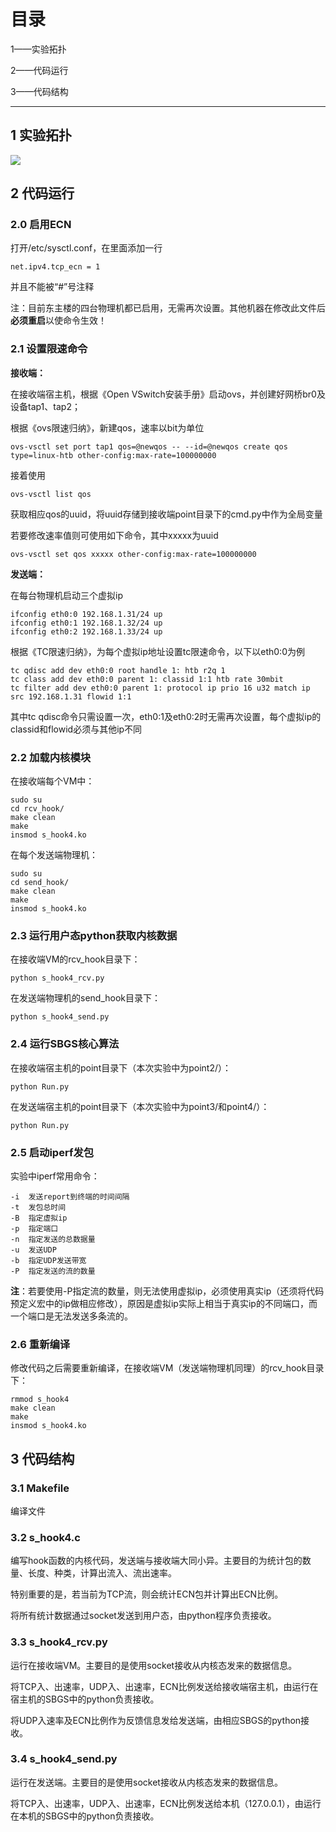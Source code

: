 # 目录
1——实验拓扑

2——代码运行

3——代码结构

----------


## 1 实验拓扑
![](http://i.imgur.com/sxMDbCO.png)

## 2 代码运行

### 2.0 启用ECN

打开/etc/sysctl.conf，在里面添加一行

	net.ipv4.tcp_ecn = 1
并且不能被“#”号注释

注：目前东主楼的四台物理机都已启用，无需再次设置。其他机器在修改此文件后**必须重启**以使命令生效！

### 2.1 设置限速命令

**接收端：**

在接收端宿主机，根据《Open VSwitch安装手册》启动ovs，并创建好网桥br0及设备tap1、tap2；

根据《ovs限速归纳》，新建qos，速率以bit为单位

	ovs-vsctl set port tap1 qos=@newqos -- --id=@newqos create qos type=linux-htb other-config:max-rate=100000000

接着使用

	ovs-vsctl list qos
获取相应qos的uuid，将uuid存储到接收端point目录下的cmd.py中作为全局变量

若要修改速率值则可使用如下命令，其中xxxxx为uuid

	ovs-vsctl set qos xxxxx other-config:max-rate=100000000


**发送端：**

在每台物理机启动三个虚拟ip

	ifconfig eth0:0 192.168.1.31/24 up
	ifconfig eth0:1 192.168.1.32/24 up
	ifconfig eth0:2 192.168.1.33/24 up

根据《TC限速归纳》，为每个虚拟ip地址设置tc限速命令，以下以eth0:0为例

	tc qdisc add dev eth0:0 root handle 1: htb r2q 1
	tc class add dev eth0:0 parent 1: classid 1:1 htb rate 30mbit
	tc filter add dev eth0:0 parent 1: protocol ip prio 16 u32 match ip src 192.168.1.31 flowid 1:1
其中tc qdisc命令只需设置一次，eth0:1及eth0:2时无需再次设置，每个虚拟ip的classid和flowid必须与其他ip不同

### 2.2 加载内核模块
在接收端每个VM中：
	
	sudo su
	cd rcv_hook/
	make clean
	make
	insmod s_hook4.ko

在每个发送端物理机：

	sudo su
	cd send_hook/
	make clean
	make
	insmod s_hook4.ko

### 2.3 运行用户态python获取内核数据

在接收端VM的rcv_hook目录下：

	python s_hook4_rcv.py

在发送端物理机的send_hook目录下：

	python s_hook4_send.py

### 2.4 运行SBGS核心算法

在接收端宿主机的point目录下（本次实验中为point2/）：

	python Run.py

在发送端宿主机的point目录下（本次实验中为point3/和point4/）：

	python Run.py

### 2.5 启动iperf发包

实验中iperf常用命令：

	-i  发送report到终端的时间间隔
	-t  发包总时间
	-B  指定虚拟ip
	-p  指定端口
	-n  指定发送的总数据量
	-u  发送UDP
	-b  指定UDP发送带宽
	-P  指定发送的流的数量

**注**：若要使用-P指定流的数量，则无法使用虚拟ip，必须使用真实ip（还须将代码预定义宏中的ip做相应修改），原因是虚拟ip实际上相当于真实ip的不同端口，而一个端口是无法发送多条流的。
### 2.6 重新编译

修改代码之后需要重新编译，在接收端VM（发送端物理机同理）的rcv_hook目录下：

	rmmod s_hook4
	make clean
	make
	insmod s_hook4.ko


## 3 代码结构

### 3.1 Makefile

编译文件

### 3.2 s_hook4.c

编写hook函数的内核代码，发送端与接收端大同小异。主要目的为统计包的数量、长度、种类，计算出流入、流出速率。

特别重要的是，若当前为TCP流，则会统计ECN包并计算出ECN比例。

将所有统计数据通过socket发送到用户态，由python程序负责接收。

### 3.3 s\_hook4\_rcv.py

运行在接收端VM。主要目的是使用socket接收从内核态发来的数据信息。

将TCP入、出速率，UDP入、出速率，ECN比例发送给接收端宿主机，由运行在宿主机的SBGS中的python负责接收。

将UDP入速率及ECN比例作为反馈信息发给发送端，由相应SBGS的python接收。

### 3.4 s\_hook4\_send.py

运行在发送端。主要目的是使用socket接收从内核态发来的数据信息。

将TCP入、出速率，UDP入、出速率，ECN比例发送给本机（127.0.0.1），由运行在本机的SBGS中的python负责接收。

